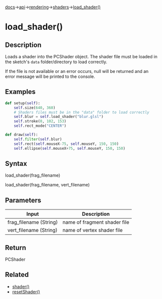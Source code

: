 [docs](/docs/)→[api](/docs/api)→[rendering](/docs/api/rendering)→[shaders](/docs/api/rendering/shaders)→[load_shader()](/docs/api/rendering/shaders/load_shader_.md)

# load_shader()

## Description

Loads a shader into the PCShader object. The shader file must be loaded in the sketch's `data` folder/directory to load correctly.

If the file is not available or an error occurs, null will be returned and an error message will be printed to the console.

## Examples

```py
def setup(self):
    self.size(640, 360)
    # Shaders files must be in the "data" folder to load correctly
    self.blur = self.load_shader("blur.glsl")
    self.stroke(0, 102, 153)
    self.rect_mode("CENTER")

def draw(self):
    self.filter(self.blur)
    self.rect(self.mouseX-75, self.mouseY, 150, 150)
    self.ellipse(self.mouseX+75, self.mouseY, 150, 150)
```

## Syntax

load_shader(frag_filename)

load_shader(frag_filename, vert_filename)	

## Parameters

| Input | Description |
|-------|-------------|
| frag_filename	(String) | name of fragment shader file |
| vert_filename	(String) | name of vertex shader file |

## Return

PCShader

## Related

- [shader()](/docs/api/rendering/shaders/shader_.md)
- [resetShader()](/docs/api/rendering/shaders/reset_shader_.md)